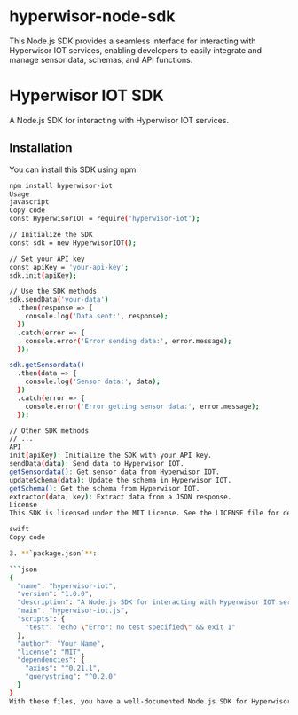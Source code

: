 # hyperwisor-node-sdk
This Node.js SDK provides a seamless interface for interacting with Hyperwisor IOT services, enabling developers to easily integrate and manage sensor data, schemas, and API functions.
# Hyperwisor IOT SDK

A Node.js SDK for interacting with Hyperwisor IOT services.

## Installation

You can install this SDK using npm:

```bash
npm install hyperwisor-iot
Usage
javascript
Copy code
const HyperwisorIOT = require('hyperwisor-iot');

// Initialize the SDK
const sdk = new HyperwisorIOT();

// Set your API key
const apiKey = 'your-api-key';
sdk.init(apiKey);

// Use the SDK methods
sdk.sendData('your-data')
  .then(response => {
    console.log('Data sent:', response);
  })
  .catch(error => {
    console.error('Error sending data:', error.message);
  });

sdk.getSensordata()
  .then(data => {
    console.log('Sensor data:', data);
  })
  .catch(error => {
    console.error('Error getting sensor data:', error.message);
  });

// Other SDK methods
// ...
API
init(apiKey): Initialize the SDK with your API key.
sendData(data): Send data to Hyperwisor IOT.
getSensordata(): Get sensor data from Hyperwisor IOT.
updateSchema(data): Update the schema in Hyperwisor IOT.
getSchema(): Get the schema from Hyperwisor IOT.
extractor(data, key): Extract data from a JSON response.
License
This SDK is licensed under the MIT License. See the LICENSE file for details.

swift
Copy code

3. **`package.json`**:

```json
{
  "name": "hyperwisor-iot",
  "version": "1.0.0",
  "description": "A Node.js SDK for interacting with Hyperwisor IOT services",
  "main": "hyperwisor-iot.js",
  "scripts": {
    "test": "echo \"Error: no test specified\" && exit 1"
  },
  "author": "Your Name",
  "license": "MIT",
  "dependencies": {
    "axios": "^0.21.1",
    "querystring": "^0.2.0"
  }
}
With these files, you have a well-documented Node.js SDK for Hyperwisor IOT that you can publish on GitHub. Replace the placeholder content with your actual code and details, and you'll be ready to create a GitHub repository for your project.
